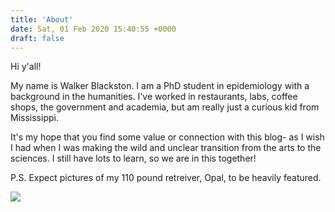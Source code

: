 ```yaml
---
title: 'About'
date: Sat, 01 Feb 2020 15:40:55 +0000
draft: false
---
```


Hi y'all!

My name is Walker Blackston. I am a PhD student in epidemiology with a background in the humanities. I've worked in restaurants, labs, coffee shops, the government and academia, but am really just a curious kid from Mississippi.

It's my hope that you find some value or connection with this blog- as I wish I had when I was making the wild and unclear transition from the arts to the sciences. I still have lots to learn, so we are in this together!

P.S. Expect pictures of my 110 pound retreiver, Opal, to be heavily featured.

![](https://casualinferencedotorg.files.wordpress.com/2020/02/4d869f58-dc46-41ad-b2c5-63a48983afa0.jpeg?w=225)